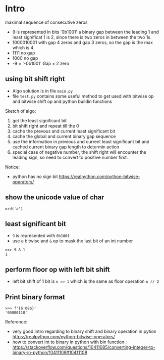 # Intro

maximal sequence of consecutive zeros 

* 9 is represented in bits '0b1001' a binary gap between the leading 1 and least significat 1 is 2, since there is two zeros in between the two 1s.
* 1000010001 with gap 4 zeros and gap 3 zeros, so the gap is the max which is 4
* 1111 no gap
* 1000 no gap
* -9 = '-0b1001' Gap = 2 zero

## using bit shift right
* Algo solution is in file `main.py`
* file `test.py` contains some useful method to get used with bitwise op and bitwise shift op and python buildin functions

Sketch of algo: 
1. get the least significant bit
2. bit shift right and repeat till the 0
3. cache the prevous and current least significant bit
4. cache the global and current binary gap sequence
5. use the information in previous and current least significant bit and cached current binary gap length to determin action
6. special case of negative number, the shift right will encounter the leading sign, so need to convert to positive number first. 


Notice:
* python has no sign bit
https://realpython.com/python-bitwise-operators/

## show the unicode value of char
```python3
ord('a')
```

## least significant bit
* `9` is represented with `0b1001`
* use a bitwise and `&` op to mask the last bit of an int number
```python3
>>> 9 & 1
1
```

## perform floor op with left bit shift
* left bit shift of 1 bit is `n >> 1` which is the same as floor operation `n // 2`

## Print binary format
```python3
>>> f'{6:08b}'
'00000110'
```

Reference: 
* very good intro regarding to binary shift and binary operation in pytion https://realpython.com/python-bitwise-operators/
* how to convert int to binary in python with bin function : https://stackoverflow.com/questions/10411085/converting-integer-to-binary-in-python/10411108#10411108

